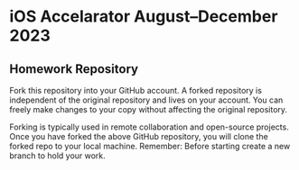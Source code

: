 # iOS Accelarator August–December 2023
## Homework Repository


Fork this repository into your GitHub account. A forked repository is independent of the original repository and lives on your account. You can freely make changes to your copy without affecting the original repository.

Forking is typically used in remote collaboration and open-source projects. Once you have forked the above GitHub repository, you will clone the forked repo to your local machine. Remember: Before starting create a new branch to hold your work.


